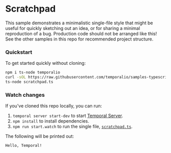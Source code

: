 # Scratchpad

This sample demonstrates a minimalistic single-file style that might be useful for quickly sketching out an idea, or for sharing a minimal reproduction of a bug.
Production code should not be arranged like this! See the other samples in this repo for recommended project structure.

### Quickstart

To get started quickly without cloning:

```sh
npm i ts-node temporalio
curl -sOL https://raw.githubusercontent.com/temporalio/samples-typescript/main/scratchpad/scratchpad.ts
ts-node scratchpad.ts
```

### Watch changes

If you've cloned this repo locally, you can run:

1. `temporal server start-dev` to start [Temporal Server](https://github.com/temporalio/cli/#installation).
1. `npm install` to install dependencies.
1. `npm run start.watch` to run the single file, [`scratchpad.ts`](scratchpad.ts).

The following will be printed out:

```
Hello, Temporal!
```
